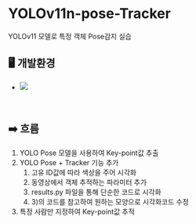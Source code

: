 # YOLOv11n-pose-Tracker
YOLOv11 모델로 특정 객체 Pose감지 실습

## 🖥️ 개발환경
* <img src="https://img.shields.io/badge/Google Colab-F9AB00?style=for-the-badge&logo=Google Colab&logoColor=white">
<br>

## ➡️ 흐름
1. YOLO Pose 모델을 사용하여 Key-point값 추출
2. YOLO Pose + Tracker 기능 추가
   1) 고유 ID값에 따라 색상을 주어 시각화
   2) 동영상에서 객체 추적하는 파라미터 추가
   3) results.py 파일을 통해 단순한 코드로 시각화
   4) 3)의 코드를 참고하여 원하는 모양으로 시각화코드 수정
3. 특정 사람만 지정하여 Key-point값 추적

